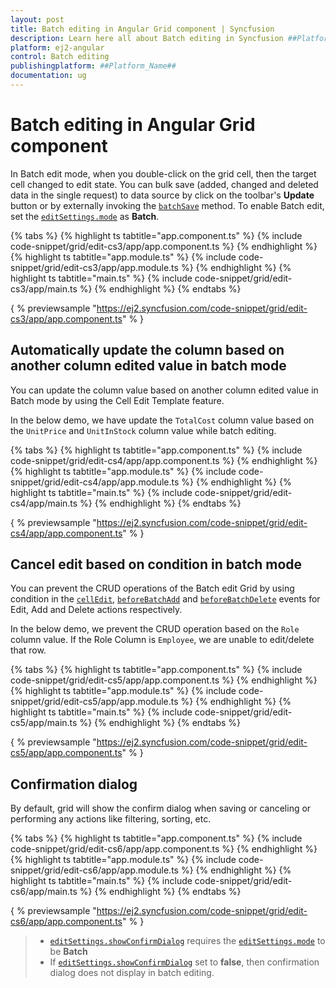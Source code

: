```yaml
---
layout: post
title: Batch editing in Angular Grid component | Syncfusion
description: Learn here all about Batch editing in Syncfusion ##Platform_Name## Grid component of Syncfusion Essential JS 2 and more.
platform: ej2-angular
control: Batch editing 
publishingplatform: ##Platform_Name##
documentation: ug
---
```


# Batch editing in Angular Grid component

In Batch edit mode, when you double-click on the grid cell, then the target cell changed to edit state.
You can bulk save (added, changed and deleted data in the single request) to data source by click on the toolbar's **Update**
button or by externally invoking the [`batchSave`](../../api/grid/edit/#batchsave) method.
To enable Batch edit, set the [`editSettings.mode`](../../api/grid/editSettings/#mode) as **Batch**.

{% tabs %}
{% highlight ts tabtitle="app.component.ts" %}
{% include code-snippet/grid/edit-cs3/app/app.component.ts %}
{% endhighlight %}
{% highlight ts tabtitle="app.module.ts" %}
{% include code-snippet/grid/edit-cs3/app/app.module.ts %}
{% endhighlight %}
{% highlight ts tabtitle="main.ts" %}
{% include code-snippet/grid/edit-cs3/app/main.ts %}
{% endhighlight %}
{% endtabs %}
  
{ % previewsample "https://ej2.syncfusion.com/code-snippet/grid/edit-cs3/app/app.component.ts" % }

## Automatically update the column based on another column edited value in batch mode

You can update the column value based on another column edited value in Batch mode by using the Cell Edit Template feature.

In the below demo, we have update the `TotalCost` column value based on the `UnitPrice` and `UnitInStock` column value while batch editing.

{% tabs %}
{% highlight ts tabtitle="app.component.ts" %}
{% include code-snippet/grid/edit-cs4/app/app.component.ts %}
{% endhighlight %}
{% highlight ts tabtitle="app.module.ts" %}
{% include code-snippet/grid/edit-cs4/app/app.module.ts %}
{% endhighlight %}
{% highlight ts tabtitle="main.ts" %}
{% include code-snippet/grid/edit-cs4/app/main.ts %}
{% endhighlight %}
{% endtabs %}
  
{ % previewsample "https://ej2.syncfusion.com/code-snippet/grid/edit-cs4/app/app.component.ts" % }

## Cancel edit based on condition in batch mode

You can prevent the CRUD operations of the Batch edit Grid by using condition in the [`cellEdit`](../../api/grid/#cellEdit), [`beforeBatchAdd`](../../api/grid/#beforeBatchAdd) and [`beforeBatchDelete`](../../api/grid/#beforeBatchDelete) events for Edit, Add and Delete actions respectively.

In the below demo, we prevent the CRUD operation based on the `Role` column value. If the Role Column is `Employee`, we are unable to edit/delete that row.

{% tabs %}
{% highlight ts tabtitle="app.component.ts" %}
{% include code-snippet/grid/edit-cs5/app/app.component.ts %}
{% endhighlight %}
{% highlight ts tabtitle="app.module.ts" %}
{% include code-snippet/grid/edit-cs5/app/app.module.ts %}
{% endhighlight %}
{% highlight ts tabtitle="main.ts" %}
{% include code-snippet/grid/edit-cs5/app/main.ts %}
{% endhighlight %}
{% endtabs %}
  
{ % previewsample "https://ej2.syncfusion.com/code-snippet/grid/edit-cs5/app/app.component.ts" % }

## Confirmation dialog

By default, grid will show the confirm dialog when saving or canceling or performing any actions like filtering, sorting, etc.

{% tabs %}
{% highlight ts tabtitle="app.component.ts" %}
{% include code-snippet/grid/edit-cs6/app/app.component.ts %}
{% endhighlight %}
{% highlight ts tabtitle="app.module.ts" %}
{% include code-snippet/grid/edit-cs6/app/app.module.ts %}
{% endhighlight %}
{% highlight ts tabtitle="main.ts" %}
{% include code-snippet/grid/edit-cs6/app/main.ts %}
{% endhighlight %}
{% endtabs %}
  
{ % previewsample "https://ej2.syncfusion.com/code-snippet/grid/edit-cs6/app/app.component.ts" % }

> * [`editSettings.showConfirmDialog`](../../api/grid/editSettings/#showconfirmdialog) requires the [`editSettings.mode`](../../api/grid/editSettings/#mode) to be **Batch**
> * If [`editSettings.showConfirmDialog`](../../api/grid/editSettings/#showconfirmdialog)
set to **false**, then confirmation dialog does not display in batch editing.